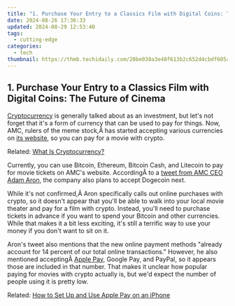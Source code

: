 ```yaml
---
title: "1. Purchase Your Entry to a Classics Film with Digital Coins: The Future of Cinema"
date: 2024-08-26 17:36:33
updated: 2024-08-29 12:53:40
tags:
  - cutting-edge
categories:
  - tech
thumbnail: https://thmb.techidaily.com/20be038a3e48f613b2c652d4cbdf605ae5da9fdcfecec9d6029a84b03a72309d.jpg
---
```


## 1. Purchase Your Entry to a Classics Film with Digital Coins: The Future of Cinema

[Cryptocurrency](https://sim-unlock.techidaily.com/in-2024-top-11-free-apps-to-check-imei-on-itel-p40plus-phones-by-drfone-android/) is generally talked about as an investment, but let's not forget that it's a form of currency that can be used to pay for things. Now, AMC, rulers of the meme stock,Â has started accepting various currencies on [its website](https://www.amctheatres.com/), so you can pay for a movie with crypto.

Related: [What Is Cryptocurrency?](https://sim-unlock.techidaily.com/in-2024-top-11-free-apps-to-check-imei-on-itel-p40plus-phones-by-drfone-android/) 

 Currently, you can use Bitcoin, Ethereum, Bitcoin Cash, and Litecoin to pay for movie tickets on AMC's website. AccordingÂ to a [tweet from AMC CEO Adam Aron](https://twitter.com/CEOAdam/status/1458974884609019916?ref%5Fsrc=twsrc%5Etfw%7Ctwcamp%5Etweetembed%7Ctwterm%5E1458974884609019916%7Ctwgr%5E%7Ctwcon%5Es1%5Fc10&ref%5Furl=https%3A%2F%2Fwww.theverge.com%2F2021%2F11%2F12%2F22779137%2Famc-theaters-movie-tickets-cryptocurrency-bitcoin-cash-ethereum-litecoin), the company also plans to accept Dogecoin next.

 While it's not confirmed,Â Aron specifically calls out online purchases with crypto, so it doesn't appear that you'll be able to walk into your local movie theater and pay for a film with crypto. Instead, you'll need to purchase tickets in advance if you want to spend your Bitcoin and other currencies. While that makes it a bit less exciting, it's still a terrific way to use your money if you don't want to sit on it.

 Aron's tweet also mentions that the new online payment methods "already account for 14 percent of our total online transactions." However, he also mentioned acceptingÂ [Apple Pay](https://vimeo-videos.techidaily.com/efficient-techniques-for-accessing-and-saving-vimeo-videos/), Google Pay, and PayPal, so it appears those are included in that number. That makes it unclear how popular paying for movies with crypto actually is, but we'd expect the number of people using it is pretty low.

Related: [How to Set Up and Use Apple Pay on an iPhone](https://vimeo-videos.techidaily.com/efficient-techniques-for-accessing-and-saving-vimeo-videos/)

<ins class="adsbygoogle"
     style="display:block"
     data-ad-format="autorelaxed"
     data-ad-client="ca-pub-7571918770474297"
     data-ad-slot="1223367746"></ins>



<ins class="adsbygoogle"
     style="display:block"
     data-ad-client="ca-pub-7571918770474297"
     data-ad-slot="8358498916"
     data-ad-format="auto"
     data-full-width-responsive="true"></ins>
